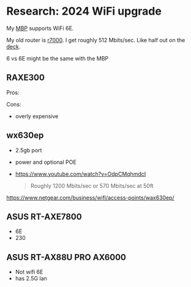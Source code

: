 # Research: 2024 WiFi upgrade

My [MBP](../583) supports WiFi 6E.

My old router is [r7000](../579). I get roughly 512 Mbits/sec. Like half out on the [deck](../562).

6 vs 6E might be the same with the MBP

## RAXE300

Pros:

Cons:

- overly expensive

## wx630ep

- 2.5gb port
- power and optional POE

- https://www.youtube.com/watch?v=OdpCMqhmdcI

  > Roughly 1200 Mbits/sec or 570 Mbits/sec at 50ft

<https://www.netgear.com/business/wifi/access-points/wax630ep/>

## ASUS RT-AXE7800

- 6E
- 230

## ASUS RT-AX88U PRO AX6000

- Not wifi 6E
- has 2.5G lan